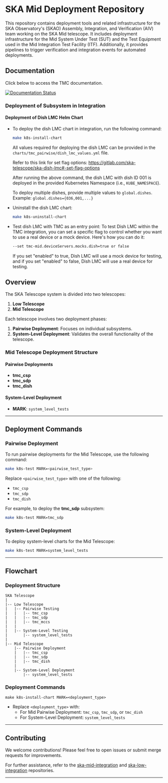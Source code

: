 # SKA Mid Deployment Repository

This repository contains deployment tools and related infrastructure for the SKA Observatory's (SKAO) Assembly, Integration, and Verification (AIV) team working on the SKA Mid telescope. It includes deployment infrastructure for the Mid System Under Test (SUT) and the Test Equipment used in the Mid Integration Test Facility (ITF). Additionally, it provides pipelines to trigger verification and integration events for automated deployments.

## Documentation

Click below to access the TMC documentation.

[![Documentation Status](https://readthedocs.org/projects/ska-telescope-ska-mid-integration/badge/?version=latest)](https://developer.skao.int/projects/ska-mid-integration/en/latest/)


### Deployment of Subsystem in Integration 
 #### Deployment of Dish LMC Helm Chart
 * To deploy the dish LMC chart in integration, run the following command:
    ```bash
    make k8s-install-chart
    ```
    All values required for deploying the dish LMC can be provided in the `charts/tmc_pairwise/dish_lmc_values.yml` file.

    Refer to this link for set flag options: https://gitlab.com/ska-telescope/ska-dish-lmc#-set-flag-options
    
    After running the above command, the dish LMC with dish ID 001 is deployed in the provided Kubernetes Namespace (i.e., `KUBE_NAMESPACE`).

    To deploy multiple dishes, provide multiple values to `global.dishes`. 
    Example: `global.dishes={036,001,...}`

 * Uninstall the dish LMC chart:
    ```bash
    make k8s-uninstall-chart
    ```

 * Test dish LMC with TMC as an entry point:
    To test Dish LMC within the TMC integration, you can set a specific flag to control whether you want to use a real device or a mock device. Here's how you can do it:
    ```bash
    --set tmc-mid.deviceServers.mocks.dish=true or false
    ```
    If you set "enabled" to true, Dish LMC will use a mock device for testing, and if you set "enabled" to false, Dish LMC will use a real device for testing.

## Overview
The SKA Telescope system is divided into two telescopes:

1. **Low Telescope**
2. **Mid Telescope**

Each telescope involves two deployment phases:

1. **Pairwise Deployment**: Focuses on individual subsystems.
2. **System-Level Deployment**: Validates the overall functionality of the telescope.



### Mid Telescope Deployment Structure
#### Pairwise Deployments
- **tmc_csp**
- **tmc_sdp**
- **tmc_dish**

#### System-Level Deployment
- **MARK**: `system_level_tests`

---

## Deployment Commands

### Pairwise Deployment
To run pairwise deployments for the Mid Telescope, use the following command:

```bash
make k8s-test MARK=<pairwise_test_type>
```
Replace `<pairwise_test_type>` with one of the following:
- `tmc_csp`
- `tmc_sdp`
- `tmc_dish`

For example, to deploy the **tmc_sdp** subsystem:

```bash
make k8s-test MARK=tmc_sdp
```

### System-Level Deployment
To deploy system-level charts for the Mid Telescope:

```bash
make k8s-test MARK=system_level_tests
```

---

## Flowchart

### Deployment Structure

```plaintext
SKA Telescope
|
|-- Low Telescope
|   |-- Pairwise Testing
|   |   |-- tmc_csp
|   |   |-- tmc_sdp
|   |   |-- tmc_mccs
|   |
|   |-- System-Level Testing
|       |-- system_level_tests
|
|-- Mid Telescope
    |-- Pairwise Deployment
    |   |-- tmc_csp
    |   |-- tmc_sdp
    |   |-- tmc_dish
    |
    |-- System-Level Deployment
        |-- system_level_tests
```

### Deployment Commands
```plaintext
make k8s-install-chart MARK=<deployment_type>
```
- Replace `<deployment_type>` with:
  - For Mid Pairwise Deployment: `tmc_csp`, `tmc_sdp`, or `tmc_dish`
  - For System-Level Deployment: `system_level_tests`

---

## Contributing
We welcome contributions! Please feel free to open issues or submit merge requests for improvements.

For further assistance, refer to the [ska-mid-integration](https://gitlab.com/ska-telescope/ska-mid-integration) and [ska-low-integration](https://gitlab.com/ska-telescope/ska-low-integration) repositories.

---

